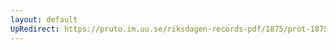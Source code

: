 ```yaml
---
layout: default
UpRedirect: https://pruto.im.uu.se/riksdagen-records-pdf/1875/prot-1875--fk--020/prot-1875--fk--020_008.pdf
---
```

